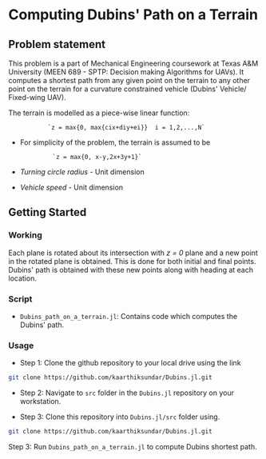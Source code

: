 # Computing Dubins' Path on a Terrain

## Problem statement
This problem is a part of Mechanical Engineering coursework at Texas A&M University (MEEN 689 - SPTP: Decision making Algorithms for UAVs). It computes a shortest path from any given point on the terrain to any other point on the terrain for a curvature constrained vehicle (Dubins' Vehicle/ Fixed-wing UAV).

The terrain is modelled as a piece-wise linear function:

               `z = max{0, max{cix+diy+ei}}  i = 1,2,...,N`

- For simplicity of the problem, the terrain is assumed to be

               `z = max{0, x-y,2x+3y+1}`

- *Turning circle radius* - Unit dimension
- *Vehicle speed* - Unit dimension

## Getting Started

### Working

Each plane is rotated about its intersection with *z = 0* plane and a new point in the rotated plane is obtained. This is done for both initial and final points. Dubins' path is obtained with these new points along with heading at each location.

### Script

- `Dubins_path_on_a_terrain.jl`: Contains code which computes the Dubins' path.

### Usage

- Step 1: Clone the github repository to your local drive using the link 

```bash
git clone https://github.com/kaarthiksundar/Dubins.jl.git
```

- Step 2: Navigate to `src` folder in the `Dubins.jl` repository on your workstation.

- Step 3: Clone this repository into `Dubins.jl/src` folder using.

```bash
git clone https://github.com/kaarthiksundar/Dubins.jl.git
```

Step 3: Run `Dubins_path_on_a_terrain.jl` to compute Dubins shortest path.
